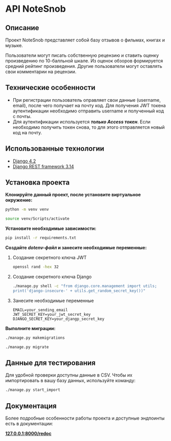 # API NoteSnob

## Описание

Проект NoteSnob представляет собой базу отзывов о фильмах, книгах и музыке.

Пользователи могут писать собственную рецензию и ставить оценку произведению по 10-балльной шкале.
Из оценок обзоров формируется средний рейтинг произведения. 
Другие пользователи могут оставлять свои комментарии на рецензии.

## Технические особенности

* При регистрации пользователь оправляет свои данные (username, email), после чего получает на почту
код. Для получения JWT токена аутентификации необходимо отправить username и полученный код с почты.
* Для аутентификации используется **_только Access токен_**. Если необходимо получить токен снова, 
то для этого отправляется новый код на почту.

## Использованные технологии

* [Django 4.2](https://docs.djangoproject.com/en/4.2/)
* [Django REST framework 3.14](https://www.django-rest-framework.org)

## Установка проекта

**Клонируйте данный проект, после установите виртуальное окружение:**

```bash
python -m venv venv
```

```bash
source venv/Scripts/activate
```

**Установите необходимые зависимости:**

```bash
pip install -r requirements.txt
```

**Создайте _dotenv-файл_ и занесите необходимые переменные:**

1) Создание секретного ключа JWT

    ```bash
    openssl rand -hex 32
    ```

2) Создание секретного ключа Django

    ```bash
    ./manage.py shell -c "from django.core.management import utils; 
    print('django-insecure-' + utils.get_random_secret_key())"
    ```

3) Занесите необходимые переменные 

    ```dotenv
    EMAIL=your_sending_email
    JWT_SECRET_KEY=your_jwt_secret_key
    DJANGO_SECRET_KEY=your_djangp_secret_key
    ```

**Выполните миграции:**

```bash
./manage.py makemigrations
```

```bash
./manage.py migrate
```

## Данные для тестирования

Для удобной проверки доступны данные в CSV. Чтобы их импортировать в вашу базу данных,
используйте команду:

```bash
./manage.py start_import
```

## Документация

Более подробные особенности работы проекта и доступные эндпоинты есть в документации:

**[127.0.0.1:8000/redoc](http://127.0.0.1:8000/redoc/)**